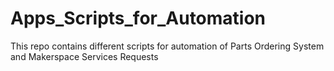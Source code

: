 # Apps_Scripts_for_Automation
This repo contains different scripts for automation of Parts Ordering System and Makerspace Services Requests
